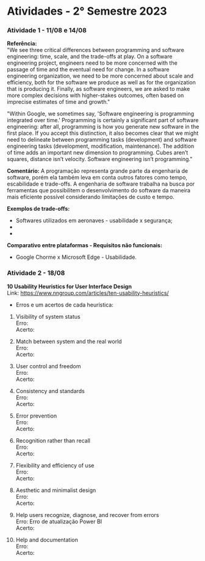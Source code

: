 # Atividades - 2° Semestre 2023 

<h3>Atividade 1 - 11/08 e 14/08</h3>

**Referência:** <br>
"We see three critical differences between programming and software engineering: time, scale, and the trade-offs at play. On a software engineering project, engineers need to be more concerned with the passage of time and the eventual need for change. In a software engineering organization, we need to be more concerned about scale and efficiency, both for the software we produce as well as for the organization that is producing it. Finally, as software engineers, we are asked to make more complex decisions with higher-stakes outcomes, often based on imprecise estimates of time and growth."

"Within Google, we sometimes say, 'Software engineering is programming integrated over time.' Programming is certainly a significant part of software engineering: after all, programming is how you generate new software in the first place. If you accept this distinction, it also becomes clear that we might need to delineate between programming tasks (development) and software engineering tasks (development, modification, maintenance). The addition of time adds an important new dimension to programming. Cubes aren’t squares, distance isn’t velocity. Software engineering isn’t programming."


**Comentário:** A programação representa grande parte da engenharia de software, porém ela também leva em conta outros fatores como tempo, escabilidade e trade-offs. A engenharia de software trabalha na busca por ferramentas que possibilitem o desenvolvimento do software da maneira mais eficiente possível considerando limitações de custo e tempo.  

**Exemplos de trade-offs:**
  * Softwares utilizados em aeronaves - usabilidade x segurança;
  * 
  *

**Comparativo entre plataformas - Requisitos não funcionais:**
  * Google Chorme x Microsoft Edge -  Usabilidade.
  
<h3>Atividade 2 - 18/08</h3>

**10 Usability Heuristics for User Interface Design** <br>
Link: https://www.nngroup.com/articles/ten-usability-heuristics/

* Erros e um acertos de cada heurística:

1. Visibility of system status <br>
Erro:<br>
Acerto:<br>

2. Match between system and the real world<br>
Erro:<br>
Acerto:<br>

3. User control and freedom<br>
Erro:<br>
Acerto:<br> 

4. Consistency and standards<br>
Erro:<br>
Acerto:<br>

5. Error prevention<br>
Erro:<br>
Acerto:<br>

6. Recognition rather than recall<br>
Erro:<br>
Acerto:<br>

7. Flexibility and efficiency of use<br>
Erro:<br>
Acerto:<br>

8. Aesthetic and minimalist design<br>
Erro:<br>
Acerto:<br>

9. Help users recognize, diagnose, and recover from errors<br>
Erro: Erro de atualização Power BI<br>
Acerto:<br>

10. Help and documentation<br>
Erro:<br>
Acerto:<br>
